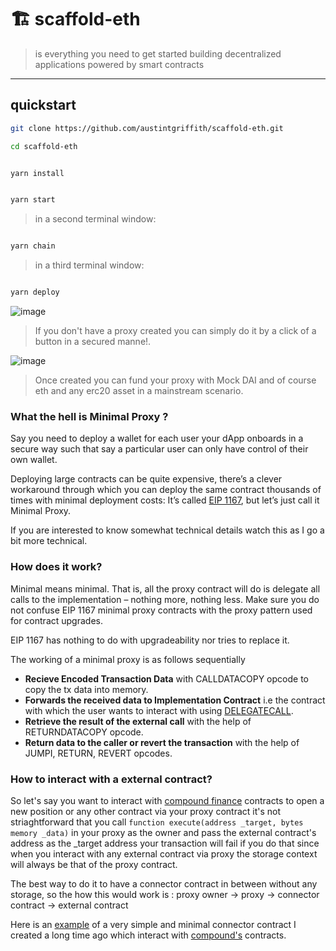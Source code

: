 # 🏗 scaffold-eth

> is everything you need to get started building decentralized applications powered by smart contracts

---

## quickstart

```bash
git clone https://github.com/austintgriffith/scaffold-eth.git

cd scaffold-eth
```

```bash

yarn install

```

```bash

yarn start

```

> in a second terminal window:

```bash

yarn chain

```

> in a third terminal window:

```bash

yarn deploy

```

![image](https://user-images.githubusercontent.com/26670962/105990031-e9129680-60c7-11eb-98bc-4ba4cbe1bcf2.png)

> If you don't have a proxy created you can simply do it by a click of a button in a secured manne!.

![image](https://user-images.githubusercontent.com/26670962/105990296-47d81000-60c8-11eb-961d-172f613c1941.png)

> Once created you can fund your proxy with Mock DAI and of course eth and any erc20 asset in a mainstream scenario.


### What the hell is Minimal Proxy ?
Say you need to deploy a wallet for each user your dApp onboards in a secure way such that say a particular user can only have control of their own wallet.

Deploying large contracts can be quite expensive, there’s a clever workaround through which you can deploy the same contract thousands of times with minimal deployment costs: It’s called [EIP 1167](https://eips.ethereum.org/EIPS/eip-1167), but let’s just call it Minimal Proxy.

If you are interested to know somewhat technical details watch this as I go a bit more technical.

### How does it work?
Minimal means minimal. That is, all the proxy contract will do is delegate all calls to the implementation – nothing more, nothing less. Make sure you do not confuse EIP 1167 minimal proxy contracts with the proxy pattern used for contract upgrades.

EIP 1167 has nothing to do with upgradeability nor tries to replace it.

The working of a minimal proxy is as follows sequentially
* **Recieve Encoded Transaction Data** with CALLDATACOPY opcode to copy the tx data into memory.
* **Forwards the received data to Implementation Contract** i.e the contract with which the user wants to interact with using [DELEGATECALL](https://github.com/ethereum/EIPs/blob/master/EIPS/eip-7.md).
* **Retrieve the result of the external call** with the help of RETURNDATACOPY opcode.
* **Return data to the caller or revert the transaction** with the help of JUMPI, RETURN, REVERT opcodes.

### How to interact with a external contract?
So let's say you want to interact with [compound finance](https://compound.finance/) contracts to open a new position or any other contract via your proxy contract it's not striaghtforward that you call `function execute(address _target, bytes memory _data)` in your proxy as the owner and pass the external contract's address as the _target address your transaction will fail if you do that since when you interact with any external contract via proxy the storage context will always be that of the proxy contract.

The best way to do it to have a connector contract in between without any storage, so the how this would work is :
proxy owner -> proxy -> connector contract -> external contract

Here is an [example](https://github.com/viraj124/Compound-Finance-Connector/blob/master/Compound%20Connector%20Contract.sol) of a very simple and minimal connector contract I created a long time ago which interact with [compound's](https://compound.finance/) contracts.

